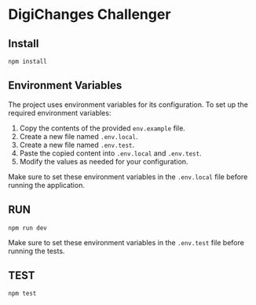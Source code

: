 # DigiChanges Challenger

## Install

`npm install`

## Environment Variables

The project uses environment variables for its configuration. To set up the required environment variables:

1. Copy the contents of the provided `env.example` file.
2. Create a new file named `.env.local`.
3. Create a new file named `.env.test`.
4. Paste the copied content into `.env.local` and `.env.test`.
5. Modify the values as needed for your configuration.

Make sure to set these environment variables in the `.env.local` file before running the application.

## RUN

`npm run dev`

Make sure to set these environment variables in the `.env.test` file before running the tests.

## TEST

`npm test`
